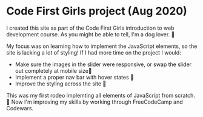 <h1>Code First Girls project (Aug 2020)</h1>

I created this site as part of the Code First Girls introduction to web development course. As you might be able to tell, I'm a dog lover. 🐶

My focus was on learning how to implement the JavaScript elements, so the site is lacking a lot of styling! If I had more time on the project I would: 
<ul>
<li>Make sure the images in the slider were responsive, or swap the slider out completely at mobile size📱</li>
<li>Implement a proper nav bar with hover states 🚁 </li>
<li>Improve the styling across the site 🎁</li>
</ul>

This was my first rodeo implemting all elements of JavaScript from scratch.🤠 
Now I'm improving my skills by working through FreeCodeCamp and Codewars. 
